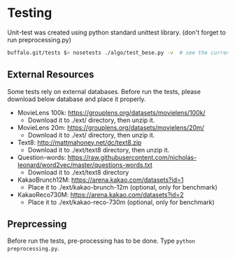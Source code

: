 # Testing
Unit-test was created using python standard unittest library. (don't forget to run preprocessing.py)

```bash
buffalo.git/tests $> nosetests ./algo/test_bese.py -v  # see the current directory
```

## External Resources
Some tests rely on external databases. Before run the tests, please download below database and place it properly.
  - MovieLens 100k: https://grouplens.org/datasets/movielens/100k/
    - Download it to ./ext/ directory, then unzip it.
  - MovieLens 20m: https://grouplens.org/datasets/movielens/20m/
    - Download it to ./ext/ directory, then unzip it.
  - Text8: http://mattmahoney.net/dc/text8.zip
    - Download it to ./ext/text8 directory, then unzip it.
  - Question-words: https://raw.githubusercontent.com/nicholas-leonard/word2vec/master/questions-words.txt
    - Download it to ./ext/text8 directory
  - KakaoBrunch12M: https://arena.kakao.com/datasets?id=1
    - Place it to ./ext/kakao-brunch-12m (optional, only for benchmark)
  - KakaoReco730M: https://arena.kakao.com/datasets?id=2
    - Place it to ./ext/kakao-reco-730m (optional, only for benchmark)

## Preprcessing
Before run the tests, pre-processing has to be done. Type `python preprocessing.py`.
